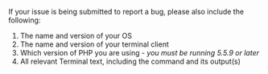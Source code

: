 If your issue is being submitted to report a bug, please also include the following:

1. The name and version of your OS
2. The name and version of your terminal client
3. Which version of PHP you are using - _you must be running 5.5.9 or later_
4. All relevant Terminal text, including the command and its output(s)
